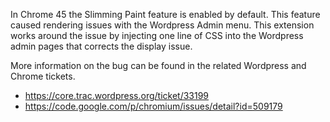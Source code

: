 
In Chrome 45 the Slimming Paint feature is enabled by default. This feature caused rendering issues with the Wordpress Admin menu. This extension works around the issue by injecting one line of CSS into the Wordpress admin pages that corrects the display issue.

More information on the bug can be found in the related Wordpress and Chrome tickets.

* https://core.trac.wordpress.org/ticket/33199
* https://code.google.com/p/chromium/issues/detail?id=509179
